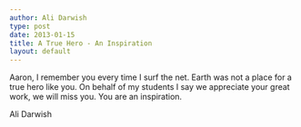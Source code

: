 ```yaml
---
author: Ali Darwish
type: post
date: 2013-01-15
title: A True Hero - An Inspiration
layout: default
---
```

Aaron, I remember you every time I surf the net. Earth was not a place for a true hero like you. On behalf of my students I say we appreciate your great work, we will miss you. You are an inspiration.

Ali Darwish
